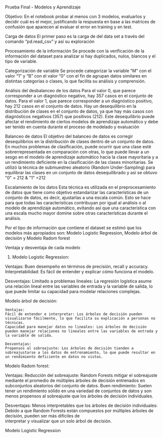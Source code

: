 Prueba Final - Modelos y Aprendizaje

Objetivo: En el notebook probar al menos con 3 modelos, evaluarlos y decidir cuál es el mejor, justificando la respuesta en base a las matrices de confusión que aparecen al evaluar el error en training y en test.

Carga de datos
El primer paso es la carga de del data set a través del comando “pd.read_csv” y así su exploración

Procesamiento de la información
Se procede con la verificación de la información del dataset para analizar si hay duplicados, nulos, blancos y el tipo de variable. 

Categorización de variable
Se procede categorizar la variable “M” con el valor “1” y “B” con el valor “0” con el fin de agrupan datos similares en distintas categorías o clases, lo que facilita su análisis y comprensión.

Análisis del desbalanceo de los datos
Para el valor 0, que parece corresponder a un diagnóstico negativo, hay 357 casos en el conjunto de datos. Para el valor 1, que parece corresponder a un diagnóstico positivo, hay 212 casos en el conjunto de datos.
Hay un desequilibrio en la distribución de clases en el conjunto de datos, ya que hay más casos con diagnósticos negativos (357) que positivos (212). Este desequilibrio puede afectar el rendimiento de ciertos modelos de aprendizaje automático y debe ser tenido en cuenta durante el proceso de modelado y evaluación

Balanceo de datos
El objetivo del balanceo de datos es corregir desequilibrios en la distribución de clases dentro de un conjunto de datos. En muchos problemas de clasificación, puede ocurrir que una clase esté sobrerrepresentada en comparación con otras, lo que puede llevar a un sesgo en el modelo de aprendizaje automático hacia la clase mayoritaria y a un rendimiento deficiente en la clasificación de las clases minoritarias. Se utilizó la técnica de submuestreo aleatorio (Random Under-Sampling) para equilibrar las clases en un conjunto de datos desequilibrado y así se obtuvo  "0" = 212 & "1" =212

Escalamiento de los datos
Esta técnica es utilizada en el preprocesamiento de datos que tiene como objetivo estandarizar las características de un conjunto de datos, es decir, ajustarlas a una escala común. Esto se hace para que todas las características contribuyan por igual al análisis o al modelo de aprendizaje automático, evitando así que una característica con una escala mucho mayor domine sobre otras características durante el análisis.

Por el tipo de información que contiene el dataset se estimó que los modelos más apropiados son: Modelo Logistic Regression, Modelo árbol de decisión y Modelo Radom forest

Ventaja y desventaja de cada modelo

1.	Modelo Logistic Regression:

Ventajas:
   Buen desempeño en términos de precisión, recall y accuracy.
  Interpretabilidad: Es fácil de entender y explicar cómo funciona el modelo.
  
  Desventajas:
   Limitado a problemas lineales: La regresión logística asume una relación lineal entre las variables de entrada y la variable de salida, lo que puede limitar su capacidad para 
   modelar relaciones complejas.

Modelo árbol de decisión:
    
    Ventajas:
    Fácil de entender e interpretar: Los árboles de decisión pueden visualizarse fácilmente, lo que facilita su explicación a personas no técnicas.
    Capacidad para manejar datos no lineales: Los árboles de decisión pueden manejar relaciones no lineales entre las variables de entrada y la variable de salida.
    
    Desventajas:
    Propensos al sobreajuste: Los árboles de decisión tienden a sobreajustarse a los datos de entrenamiento, lo que puede resultar en un rendimiento deficiente en datos no vistos.

Modelo Radom forest:
  
  Ventajas:
  Reducción del sobreajuste: Random Forests mitigar el sobreajuste mediante el promedio de múltiples árboles de decisión entrenados en subconjuntos aleatorios del conjunto de datos.
  Buen rendimiento: Suelen tener un rendimiento sólido en una variedad de conjuntos de datos y son menos propensos al sobreajuste que los árboles de decisión individuales.
  
  Desventajas:
  Menos interpretables que los árboles de decisión individuales: Debido a que Random Forests están compuestos por múltiples árboles de decisión, pueden ser más difíciles de       
  interpretar y visualizar que un solo árbol de decisión.


Modelo Logistic Regression


